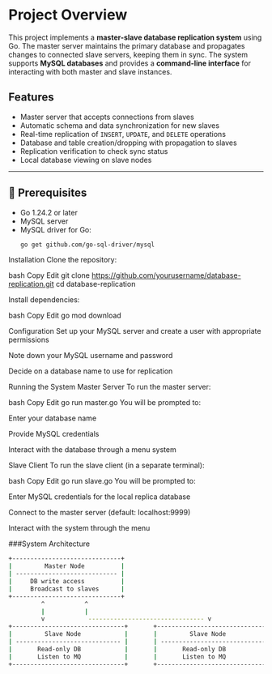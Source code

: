 # Project Overview

This project implements a **master-slave database replication system** using Go. The master server maintains the primary database and propagates changes to connected slave servers, keeping them in sync. The system supports **MySQL databases** and provides a **command-line interface** for interacting with both master and slave instances.

## Features

- Master server that accepts connections from slaves  
- Automatic schema and data synchronization for new slaves  
- Real-time replication of `INSERT`, `UPDATE`, and `DELETE` operations  
- Database and table creation/dropping with propagation to slaves  
- Replication verification to check sync status  
- Local database viewing on slave nodes  

---

## 🔧 Prerequisites

- Go 1.24.2 or later  
- MySQL server  
- MySQL driver for Go:  
  ```bash
  go get github.com/go-sql-driver/mysql
  
Installation
Clone the repository:

bash
Copy
Edit
git clone https://github.com/yourusername/database-replication.git
cd database-replication

Install dependencies:

bash
Copy
Edit
go mod download

Configuration
Set up your MySQL server and create a user with appropriate permissions

Note down your MySQL username and password

Decide on a database name to use for replication

Running the System
 Master Server
To run the master server:

bash
Copy
Edit
go run master.go
You will be prompted to:

Enter your database name

Provide MySQL credentials

Interact with the database through a menu system

Slave Client
To run the slave client (in a separate terminal):

bash
Copy
Edit
go run slave.go
You will be prompted to:

Enter MySQL credentials for the local replica database

Connect to the master server (default: localhost:9999)

Interact with the system through the menu

###System Architecture
```bash
+------------------------------+     
|         Master Node          |      
| ---------------------------- |     
|     DB write access          |               
|     Broadcast to slaves      |                               
+------------------------------+      
         ^           ^         
         |           |         
         v            -------------------------------- v       
+-------------------------------+       +----------------------------------+                        
|         Slave Node            |       |         Slave Node               |
| ----------------------------- |       | -------------------------------- |
|       Read-only DB            |       |       Read-only DB              |
|       Listen to MQ            |       |       Listen to MQ              |
+-------------------------------+       +----------------------------------+
